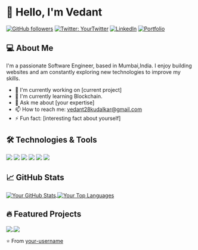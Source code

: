 # 👋 Hello, I'm Vedant

[![GitHub followers](https://img.shields.io/github/followers/your-username?label=Follow&style=social)]((https://github.com/Vedant-Kudalkar))
[![Twitter: YourTwitter](https://img.shields.io/twitter/follow/your-twitter-handle?style=social)](https://twitter.com/your-twitter-handle)
[![LinkedIn](https://img.shields.io/badge/-LinkedIn-blue?style=flat-square&logo=Linkedin&logoColor=white&link=https://www.linkedin.com/in/your-linkedin/)](https://www.linkedin.com/in/your-linkedin/)
[![Portfolio](https://img.shields.io/badge/-Portfolio-black?style=flat-square&logo=firefox&logoColor=white&link=https://your-portfolio.com/)](https://your-portfolio.com/)

## 💻 About Me

I'm a passionate Software Engineer, based in Mumbai,India. I enjoy building websites and am constantly exploring new technologies to improve my skills.

- 🔭 I'm currently working on [current project]
- 🌱 I'm currently learning Blockchain.
- 💬 Ask me about [your expertise]
- 📫 How to reach me: vedant28kudalkar@gmail.com
- ⚡ Fun fact: [interesting fact about yourself]

## 🛠️ Technologies & Tools

![](https://img.shields.io/badge/Code-JavaScript-informational?style=flat&logo=javascript&logoColor=white&color=2bbc8a)
![](https://img.shields.io/badge/Code-Python-informational?style=flat&logo=python&logoColor=white&color=2bbc8a)
![](https://img.shields.io/badge/Code-React-informational?style=flat&logo=react&logoColor=white&color=2bbc8a)
![](https://img.shields.io/badge/Tools-Docker-informational?style=flat&logo=docker&logoColor=white&color=2bbc8a)
![](https://img.shields.io/badge/Tools-Kubernetes-informational?style=flat&logo=kubernetes&logoColor=white&color=2bbc8a)
![](https://img.shields.io/badge/Cloud-AWS-informational?style=flat&logo=amazon-aws&logoColor=white&color=2bbc8a)

## 📈 GitHub Stats

<a href="https://github.com/your-username">
  <img align="center" src="https://github-readme-stats.vercel.app/api?username=your-username&show_icons=true&line_height=27&count_private=true&title_color=ffffff&text_color=c9cacc&icon_color=2bbc8a&bg_color=1d1f21" alt="Your GitHub Stats" />
</a>
<a href="https://github.com/your-username">
  <img align="center" src="https://github-readme-stats.vercel.app/api/top-langs/?username=your-username&hide=java,html,tex&title_color=ffffff&text_color=c9cacc&icon_color=2bbc8a&bg_color=1d1f21&langs_count=3" alt="Your Top Languages" />
</a>

## 🔥 Featured Projects

<a href="https://github.com/your-username/project-1">
  <img align="center" src="https://github-readme-stats.vercel.app/api/pin/?username=your-username&repo=project-1&title_color=ffffff&text_color=c9cacc&icon_color=2bbc8a&bg_color=1d1f21" />
</a>
<a href="https://github.com/your-username/project-2">
  <img align="center" src="https://github-readme-stats.vercel.app/api/pin/?username=your-username&repo=project-2&title_color=ffffff&text_color=c9cacc&icon_color=2bbc8a&bg_color=1d1f21" />
</a>

⭐️ From [your-username](https://github.com/your-username)
